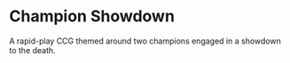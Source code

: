 # Champion Showdown

A rapid-play CCG themed around two champions engaged in a showdown to the death.
